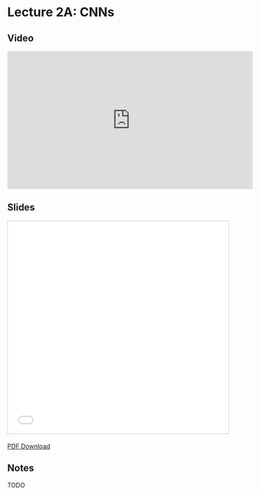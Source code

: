 # Lecture 2A: CNNs

## Video

<iframe width="560" height="315" src="https://www.youtube.com/embed/hO3kOdShwsI" frameborder="0" allow="accelerometer; autoplay; clipboard-write; encrypted-media; gyroscope; picture-in-picture" allowfullscreen></iframe>

## Slides

<iframe src="//www.slideshare.net/slideshow/embed_code/key/CNyWxsSbn0Wgn3" width="595" height="485" frameborder="0" marginwidth="0" marginheight="0" scrolling="no" style="border:1px solid #CCC; border-width:1px; margin-bottom:5px; max-width: 100%;" allowfullscreen> </iframe>

[PDF Download](https://drive.google.com/file/d/1wEw8zp1rjUSla6vig80QR6012U58MiHy)

## Notes

TODO
